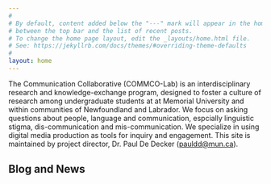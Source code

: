 ```yaml
---
#
# By default, content added below the "---" mark will appear in the home page
# between the top bar and the list of recent posts.
# To change the home page layout, edit the _layouts/home.html file.
# See: https://jekyllrb.com/docs/themes/#overriding-theme-defaults
#
layout: home
---
```



The Communication Collaborative (COMMCO-Lab) is an interdisciplinary research and knowledge-exchange program, designed to foster a culture of research among undergraduate students at at Memorial University and within communities of Newfoundland and Labrador. We focus on asking questions about people, language and communication, espcially linguistic stigma, dis-communication and mis-communication. We specialize in using digital media production as tools for inquiry and engagement. This site is maintained by project director, Dr. Paul De Decker (pauldd@mun.ca).

<h2>Blog and News</h2>
